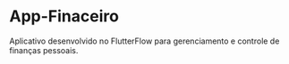 # App-Finaceiro
Aplicativo desenvolvido no FlutterFlow para gerenciamento e controle de finanças pessoais.
